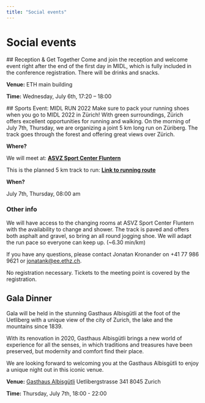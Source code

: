 ```yaml
---
title: "Social events"
---
```


# Social events

<p><a id="reception"></a></p>
## Reception & Get Together
Come and join the reception and welcome event right after the end of the first day in MIDL, which is fully included in the conference registration. There will be drinks and snacks.

**Venue:** ETH main building

**Time:** Wednesday, July 6th, 17:20 – 18:00

<p><a id="run"></a></p>
## Sports Event: MIDL RUN 2022
Make sure to pack your running shoes when you go to MIDL 2022 in Zürich! With green surroundings, Zürich offers excellent opportunities for running and walking. On the morning of July 7th, Thursday, we are organizing a joint 5 km long run on Züriberg. The track goes through the forest and offering great views over Zürich. 

**Where?**

We will meet at: 
[**ASVZ Sport Center Fluntern**](https://goo.gl/maps/mHtt8VGyYR1i3W4EA)

This is the planned 5 km track to run:
[**Link to running route**](https://onthegomap.com/s/47qhq6sk)

**When?**

July 7th, Thursday, 08:00 am

### Other info
We will have access to the changing rooms at ASVZ Sport Center Fluntern with the availability to change and shower.
The track is paved and offers both asphalt and gravel, so bring an all round jogging shoe. 
We will adapt the run pace so everyone can keep up. (~6.30 min/km)

If you have any questions, please contact Jonatan Kronander on +41 77 986 9621 or [jonatank@ee.ethz.ch](mailto:jonatank@ee.ethz.ch).

No registration necessary. Tickets to the meeting point is covered by the registration.


<p><a id="galadinner"></a></p>

## Gala Dinner
Gala will be held in the stunning Gasthaus Albisgütli at the foot of the Uetliberg with a unique view of the city of Zurich, the lake and the mountains since 1839. 

With its renovation in 2020, Gasthaus Albisgütli brings a new world of experience for all the senses, in which traditions and treasures have been preserved, but modernity and comfort find their place.

We are looking forward to welcoming you at the Gasthaus Albisgütli to enjoy a unique night out in this iconic venue.

**Venue:**
[Gasthaus Albisgütli](https://g.page/Albisguetli?share) 
Uetlibergstrasse 341
8045 Zurich

**Time:**
Thursday, July 7th, 18:00 - 22:00
